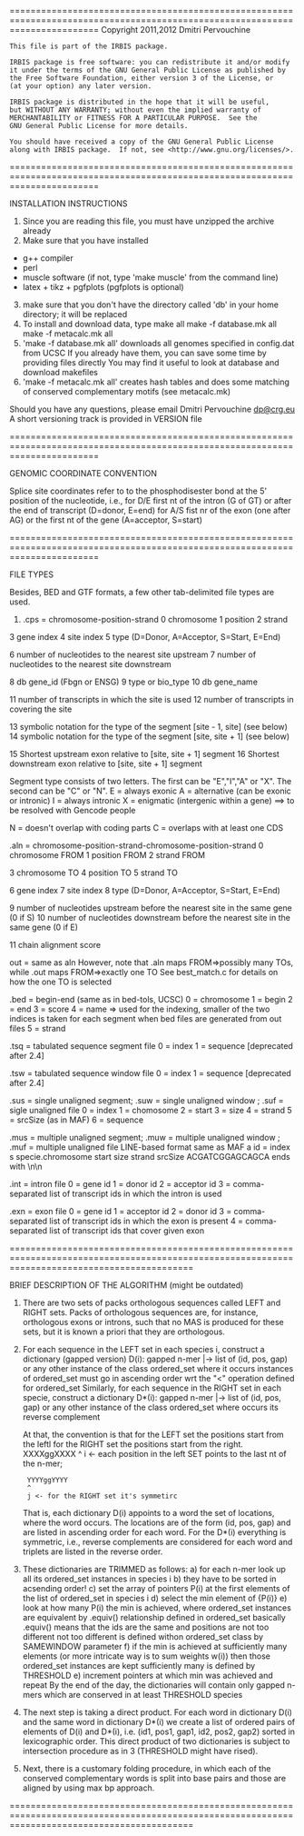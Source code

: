 =============================================================================================================================
    Copyright 2011,2012 Dmitri Pervouchine

    This file is part of the IRBIS package.

    IRBIS package is free software: you can redistribute it and/or modify
    it under the terms of the GNU General Public License as published by
    the Free Software Foundation, either version 3 of the License, or
    (at your option) any later version.

    IRBIS package is distributed in the hope that it will be useful,
    but WITHOUT ANY WARRANTY; without even the implied warranty of
    MERCHANTABILITY or FITNESS FOR A PARTICULAR PURPOSE.  See the
    GNU General Public License for more details.

    You should have received a copy of the GNU General Public License
    along with IRBIS package.  If not, see <http://www.gnu.org/licenses/>.

=============================================================================================================================

INSTALLATION INSTRUCTIONS

1) Since you are reading this file, you must have unzipped the archive already
2) Make sure that you have installed
 - g++ compiler
 - perl
 - muscle software (if not, type 'make muscle' from the command line)
 - latex + tikz + pgfplots (pgfplots is optional)
3) make sure that you don't have the directory called 'db' in your home directory; it will be replaced
4) To install and download data, type
    make all
    make -f database.mk all
    make -f metacalc.mk all
5) 'make -f database.mk all' downloads all genomes specified in config.dat from UCSC
   If you already have them, you can save some time by providing files directly
   You may find it useful to look at database and download makefiles
6) 'make -f metacalc.mk all' creates hash tables and does some matching of conserved complementary motifs (see metacalc.mk)

Should you have any questions, please email Dmitri Pervouchine dp@crg.eu
A short versioning track is provided in VERSION file

=============================================================================================================================

GENOMIC COORDINATE CONVENTION

Splice site coordinates refer to to the phosphodisester bond at the 5' position of the nucleotide, i.e.,
    for D/E first nt of the intron (G of GT) or after the end of transcript (D=donor, E=end)
    for A/S fist  nr of the exon (one after AG) or the first nt of the gene (A=acceptor, S=start)

=============================================================================================================================

FILE TYPES

Besides, BED and GTF formats, a few other tab-delimited file types are used.

1) .cps = chromosome-position-strand
 0 chromosome
 1 position
 2 strand

 3 gene index
 4 site index
 5 type (D=Donor, A=Acceptor, S=Start, E=End)

 6 number of nucleotides to the nearest site upstream
 7 number of nucleotides to the nearest site downstream

 8 db gene_id (Fbgn or ENSG)
 9 type or bio_type
10 db gene_name

11 number of transcripts in which the site is used
12 number of transcripts in covering the site 

13 symbolic notation for the type of the segment [site - 1, site] (see below)
14 symbolic notation for the type of the segment [site, site + 1] (see below)

15 Shortest upstream exon   relative to [site, site + 1] segment
16 Shortest downstream exon relative to [site, site + 1] segment

Segment type consists of two letters. The first can be "E","I","A" or "X". The second can be "C" or "N".
E = always exonic
A = alternative (can be exonic or intronic)
I = always intronic
X = enigmatic (intergenic within a gene) ==> to be resolved with Gencode people

N = doesn't overlap with coding parts
C = overlaps with at least one CDS

.aln = chromosome-position-strand-chromosome-position-strand
 0 chromosome	FROM
 1 position	FROM
 2 strand	FROM

 3 chromosome	TO
 4 position	TO
 5 strand	TO

 6 gene index
 7 site index
 8 type		(D=Donor, A=Acceptor, S=Start, E=End)

 9 number of nucleotides upstream before the nearest site in the same gene (0 if S)
10 number of nucleotides downstream before the nearest site in the same gene (0 if E)

11 chain alignment score

out = same as aln
However, note that .aln maps FROM=>possibly many TOs, while .out maps FROM=>exactly one TO
See best_match.c for details on how the one TO is selected

.bed = begin-end (same as in bed-tols, UCSC)
0 = chromosome
1 = begin
2 = end
3 = score
4 = name => used for the indexing, smaller of the two indices is taken for each segment when bed files are generated from out files
5 = strand

.tsq = tabulated sequence segment file
0 = index
1 = sequence
[deprecated after 2.4]

.tsw = tabulated sequence window file
0 = index
1 = sequence
[deprecated after 2.4]

.sus = single unaligned segment; .suw = single unaligned window ; .suf = sigle unaligned file
0 = index
1 = chomosome
2 = start
3 = size
4 = strand
5 = srcSize (as in MAF)
6 = sequence

.mus = multiple unaligned segment; .muw = multiple unaligned window ; .muf = multiple unaligned file
LINE-based format same as MAF
a id = index
s specie.chromosome start size strand srcSize ACGATCGGAGCAGCA
ends with \n\n

.int = intron file
0 = gene id
1 = donor id
2 = acceptor id
3 = comma-separated list of transcript ids in which the intron is used

.exn = exon file
0 = gene id
1 = acceptor id
2 = donor id
3 = comma-separated list of transcript ids in which the exon is present
4 = comma-separated list of transcript ids that cover given exon 

===============================================================================================================================================

BRIEF DESCRIPTION OF THE ALGORITHM (might be outdated)

1. There are two sets of packs orthologous sequences called LEFT and RIGHT sets. Packs of orthologous sequences are, for instance, orthologous exons
   or introns, such that no MAS is produced for these sets, but it is known a priori that they are orthologous.
2. For each sequence in the LEFT set in each species i, construct a dictionary (gapped version)
        D(i): gapped n-mer |-> list of (id, pos, gap) or any other instance of the class ordered_set where it occurs
        instances of ordered_set must go in ascending order wrt the "<" operation defined for ordered_set
   Similarly, for each sequence in the RIGHT set in each specie, construct a dictionary
        D*(i): gapped n-mer |-> list of (id, pos, gap) or any other instance of the class ordered_set where occurs its reverse complement

    At that, the convention is that for the LEFT set the positions start from the leftl for the RIGHT set the positions start from the right.
        XXXXggXXXX
                 ^
                 i <- each position in the left SET points to the last nt of the n-mer;

        YYYYggYYYY
        ^
        j <- for the RIGHT set it's symmetirc
   That is, each dictionary D(i) appoints to a word the set of locations, where the word occurs. The locations are of the form (id, pos, gap) and are listed
   in ascending order for each word. For the D*(i) everything is symmetric, i.e., reverse complements are considered for each word and triplets are listed in
   the reverse order.

3. These dictionaries are TRIMMED as follows:
        a) for each n-mer look up all its ordered_set instances in species i
        b) they have to be sorted in acsending order!
        c) set the array of pointers P(i) at the first elements of the list of ordered_set in species i
        d) select the min element of {P(i)}
        e) look at how many P(i) the min is achieved, where ordered_set instances are equivalent by .equiv() relationship defined in ordered_set
           basically .equiv() means that the ids are the same and positions are not too different
           not too different is defined withon ordered_set class by SAMEWINDOW parameter
        f) if the min is achieved at sufficiently many elements (or more intricate way is to sum weights w(i)) then those ordered_set instances are kept
           sufficiently many is defined by THRESHOLD
        e) increment pointers at which min was achieved and repeat
    By the end of the day, the dictionaries will contain only gapped n-mers which are conserved in at least THRESHOLD species

4.  The next step is taking a direct product. For each word in dictionary D(i) and the same word in dictionary D*(i) we create a list of ordered pairs
    of elements of D(i) and D*(i), i.e. (id1, pos1, gap1, id2, pos2, gap2) sorted in lexicographic order. This direct product of two dictionaries is
    subject to intersection procedure as in 3 (THRESHOLD might have rised).

5.  Next, there is a customary folding procedure, in which each of the conserved complementary words is split into base pairs and those are aligned by
    using max bp approach.


===============================================================================================================================================
